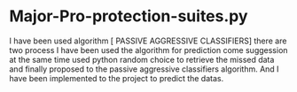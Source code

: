 # Major-Pro-protection-suites.py
I have been used algorithm [ PASSIVE AGGRESSIVE CLASSIFIERS] there are two process I have been used the algorithm for prediction come suggession at the same time used python random choice to retrieve the missed data and finally proposed to the passive aggressive classifiers algorithm. And I have been implemented to the project to predict the datas.
